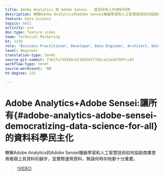 ```yaml
---
title: Adobe Analytics 和 Adobe Sensei - 普及所有人的資料科學
description: 瞭解Adobe Analytics的Adobe Sensei機器學習和人工智慧技術如何協助商業使用者跟上其資料的腳步，並實際運用資料，無論何時何地都十分重要。
feature: Data Science
topics: null
activity: use
doc-type: feature video
team: Technical Marketing
kt: 2339
role: "Business Practitioner, Developer, Data Engineer, Architect, Data Architect, Administrator, Leader"
level: Beginner
translation-type: tm+mt
source-git-commit: f3b3fa7d91b0cb21005b57768ca23ed6700fcc03
workflow-type: tm+mt
source-wordcount: '98'
ht-degree: 12%

---
```



# Adobe Analytics+Adobe Sensei:讓所有{#adobe-analytics-adobe-sensei-democratizing-data-science-for-all}的資料科學民主化

瞭解Adobe Analytics的Adobe Sensei機器學習和人工智慧技術如何協助商業使用者跟上其資料的腳步，並實際運用資料，無論何時何地都十分重要。

>[!VIDEO](https://video.tv.adobe.com/v/25838/?quality=12)
